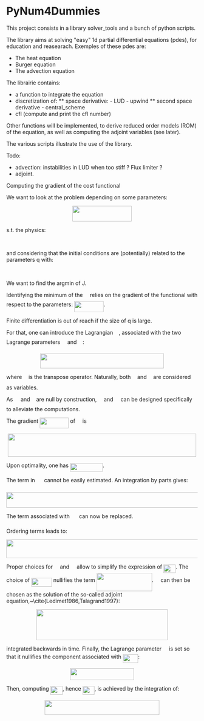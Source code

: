 # PyNum4Dummies

This project consists in a library solver_tools and a bunch of python scripts.

The library aims at solving "easy" 1d partial differential equations (pdes), for education and reasearach.
Exemples of these pdes are:
* The heat equation
* Burger equation
* The advection equation

The librairie contains:
* a function to integrate the equation
* discretization of:
	** space derivative:
    	- LUD
     	- upwind
	** second space derivative
    	- central_scheme
* cfl (compute and print the cfl number)

Other functions will be implemented, to derive reduced order models (ROM) of the equation, as well as computing the adjoint variables (see later).

The various scripts illustrate the use of the library.

Todo:
* advection: instabilities in LUD when too stiff ? Flux limiter ?
* adjoint.






Computing the gradient of the cost functional

We want to look at the problem depending on some parameters:

<p align="center"><img src="https://rawgit.com/fgueniat/PyNum4Dummies/master/svgs/0d357cfaf830c4e7c0dbc17ab01006b9.svg?invert_in_darkmode" align=middle width=155.940675pt height=41.121795pt/></p>
s.t. the physics:
<p align="center"><img src="https://rawgit.com/fgueniat/PyNum4Dummies/master/svgs/16283e6f9f4969cb2a841640a223eb9a.svg?invert_in_darkmode" align=middle width=110.076945pt height=16.376943pt/></p>
and considering that the initial conditions are (potentially) related to the parameters q with:
<p align="center"><img src="https://rawgit.com/fgueniat/PyNum4Dummies/master/svgs/6b1545e49da27eecc71689bc4caec24e.svg?invert_in_darkmode" align=middle width=96.687855pt height=16.376943pt/></p>

We want to find the argmin of J.

Identifying the minimum of the <img src="https://rawgit.com/fgueniat/PyNum4Dummies/master/svgs/8eb543f68dac24748e65e2e4c5fc968c.svg?invert_in_darkmode" align=middle width=10.65636pt height=22.38192pt/> relies on the gradient of the functional with respect to the parameters:
<img src="https://rawgit.com/fgueniat/PyNum4Dummies/master/svgs/8b3f544e88b0a34f6b2c1dff52a7660e.svg?invert_in_darkmode" align=middle width=77.02893pt height=28.61199pt/>. 

Finite differentiation is out of reach if the size of q is large.

For that, one can introduce the Lagrangian <img src="https://rawgit.com/fgueniat/PyNum4Dummies/master/svgs/ca0f3a73abc788c4c397d1c983cc5b31.svg?invert_in_darkmode" align=middle width=11.14542pt height=22.38192pt/>, associated with the two Lagrange parameters <img src="https://rawgit.com/fgueniat/PyNum4Dummies/master/svgs/67e1ca79bcc5c927928c07a5ab112c3a.svg?invert_in_darkmode" align=middle width=10.986195pt height=22.74591pt/> and <img src="https://rawgit.com/fgueniat/PyNum4Dummies/master/svgs/c675de927d56f6ad8de50d4b32b3ade7.svg?invert_in_darkmode" align=middle width=11.592735pt height=14.55729pt/>:

<p align="center"><img src="https://rawgit.com/fgueniat/PyNum4Dummies/master/svgs/82b542efcb599a5440486816e9e4258c.svg?invert_in_darkmode" align=middle width=325.70835pt height=39.30498pt/></p>
where <img src="https://rawgit.com/fgueniat/PyNum4Dummies/master/svgs/0103700fa3db36d24bf7a94ad80ae6a5.svg?invert_in_darkmode" align=middle width=9.498225pt height=27.59823pt/> is the transpose operator. 
Naturally, both <img src="https://rawgit.com/fgueniat/PyNum4Dummies/master/svgs/6dbb78540bd76da3f1625782d42d6d16.svg?invert_in_darkmode" align=middle width=9.375135pt height=14.10255pt/> and <img src="https://rawgit.com/fgueniat/PyNum4Dummies/master/svgs/02578075daf3b73a16fbd736847ed846.svg?invert_in_darkmode" align=middle width=9.375135pt height=21.87504pt/> are considered as variables.

As <img src="https://rawgit.com/fgueniat/PyNum4Dummies/master/svgs/b8bc815b5e9d5177af01fd4d3d3c2f10.svg?invert_in_darkmode" align=middle width=12.80598pt height=22.38192pt/> and <img src="https://rawgit.com/fgueniat/PyNum4Dummies/master/svgs/3cf4fbd05970446973fc3d9fa3fe3c41.svg?invert_in_darkmode" align=middle width=8.398995pt height=14.10255pt/> are null by construction, <img src="https://rawgit.com/fgueniat/PyNum4Dummies/master/svgs/67e1ca79bcc5c927928c07a5ab112c3a.svg?invert_in_darkmode" align=middle width=10.986195pt height=22.74591pt/> and <img src="https://rawgit.com/fgueniat/PyNum4Dummies/master/svgs/c675de927d56f6ad8de50d4b32b3ade7.svg?invert_in_darkmode" align=middle width=11.592735pt height=14.55729pt/> can be designed specifically to alleviate the computations.

The gradient <img src="https://rawgit.com/fgueniat/PyNum4Dummies/master/svgs/cdcddae0e184a3d241940d91f2a584d1.svg?invert_in_darkmode" align=middle width=75.926895pt height=28.61199pt/> of <img src="https://rawgit.com/fgueniat/PyNum4Dummies/master/svgs/ca0f3a73abc788c4c397d1c983cc5b31.svg?invert_in_darkmode" align=middle width=11.14542pt height=22.38192pt/> is
<p align="center"><img src="https://rawgit.com/fgueniat/PyNum4Dummies/master/svgs/ae63f233c710e6cae88892bf3b66799f.svg?invert_in_darkmode" align=middle width=496.03785pt height=60.7563pt/></p>
Upon optimality, one has <img src="https://rawgit.com/fgueniat/PyNum4Dummies/master/svgs/d2462d2c4dea68142b3c37c09896a619.svg?invert_in_darkmode" align=middle width=86.336745pt height=22.38192pt/>.

The term in <img src="https://rawgit.com/fgueniat/PyNum4Dummies/master/svgs/4492a03d19c8a064593f8767411bb166.svg?invert_in_darkmode" align=middle width=16.267185pt height=22.74591pt/> cannot be easily estimated. An integration by parts gives:


<p align="center"><img src="https://rawgit.com/fgueniat/PyNum4Dummies/master/svgs/22c72f459dc30283c98cb702292c7420.svg?invert_in_darkmode" align=middle width=505.54515pt height=41.121795pt/></p>
The term associated with <img src="https://rawgit.com/fgueniat/PyNum4Dummies/master/svgs/187b16ff190bebafb8d6f6e7d28ef9e4.svg?invert_in_darkmode" align=middle width=16.87554pt height=22.74591pt/> can now be replaced.

Ordering terms leads to:

<p align="center"><img src="https://rawgit.com/fgueniat/PyNum4Dummies/master/svgs/a3d513a8cb1164692c4e51787b62178e.svg?invert_in_darkmode" align=middle width=1053.8451pt height=49.13139pt/></p>

Proper choices for <img src="https://rawgit.com/fgueniat/PyNum4Dummies/master/svgs/67e1ca79bcc5c927928c07a5ab112c3a.svg?invert_in_darkmode" align=middle width=10.986195pt height=22.74591pt/> and <img src="https://rawgit.com/fgueniat/PyNum4Dummies/master/svgs/c675de927d56f6ad8de50d4b32b3ade7.svg?invert_in_darkmode" align=middle width=11.592735pt height=14.55729pt/> allow to simplify the expression of <img src="https://rawgit.com/fgueniat/PyNum4Dummies/master/svgs/77f72004c2606e02e7d9060c80ccca7e.svg?invert_in_darkmode" align=middle width=31.963965pt height=22.38192pt/>.
The choice of <img src="https://rawgit.com/fgueniat/PyNum4Dummies/master/svgs/b566a58420e686c547370f31699460d9.svg?invert_in_darkmode" align=middle width=54.167355pt height=22.74591pt/> nullifies the term <img src="https://rawgit.com/fgueniat/PyNum4Dummies/master/svgs/7d081f8eefa17c2b24e11e604da3992f.svg?invert_in_darkmode" align=middle width=145.720245pt height=47.6718pt/>.
<img src="https://rawgit.com/fgueniat/PyNum4Dummies/master/svgs/67e1ca79bcc5c927928c07a5ab112c3a.svg?invert_in_darkmode" align=middle width=10.986195pt height=22.74591pt/> can then be chosen as the solution of the so-called adjoint equation,~\cite{Ledimet1986,Talagrand1997}:
<p align="center"><img src="https://rawgit.com/fgueniat/PyNum4Dummies/master/svgs/ca2366de34a7542f11469fe29bdf0335.svg?invert_in_darkmode" align=middle width=345.85155pt height=80.401365pt/></p>
integrated backwards in time. 
Finally, the Lagrange parameter <img src="https://rawgit.com/fgueniat/PyNum4Dummies/master/svgs/c675de927d56f6ad8de50d4b32b3ade7.svg?invert_in_darkmode" align=middle width=11.592735pt height=14.55729pt/> is set so that it nullifies the component associated with <img src="https://rawgit.com/fgueniat/PyNum4Dummies/master/svgs/eab061cb04530c077526ab0ef8b7bfd8.svg?invert_in_darkmode" align=middle width=40.34184pt height=22.74591pt/>:
<p align="center"><img src="https://rawgit.com/fgueniat/PyNum4Dummies/master/svgs/200978df76de0ae9c6fad4401e659c68.svg?invert_in_darkmode" align=middle width=168.11685pt height=30.411315pt/></p>
Then, computing <img src="https://rawgit.com/fgueniat/PyNum4Dummies/master/svgs/77f72004c2606e02e7d9060c80ccca7e.svg?invert_in_darkmode" align=middle width=31.963965pt height=22.38192pt/>, hence <img src="https://rawgit.com/fgueniat/PyNum4Dummies/master/svgs/8116b309283a1964c0488ce84f61c376.svg?invert_in_darkmode" align=middle width=31.474905pt height=22.38192pt/>, is achieved by the integration of:
<p align="center"><img src="https://rawgit.com/fgueniat/PyNum4Dummies/master/svgs/a3f2d072ff7c3801eae2876b8f29cf4b.svg?invert_in_darkmode" align=middle width=301.8213pt height=39.30498pt/></p>


